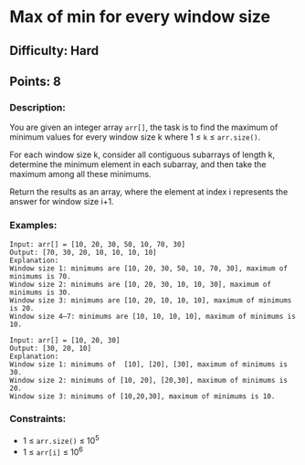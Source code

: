# Max of min for every window size
## Difficulty: Hard
## Points: 8
### Description:
You are given an integer array `arr[]`, the task is to find the maximum of minimum values for every window size k where 1 ≤ `k` ≤ `arr.size()`.

For each window size k, consider all contiguous subarrays of length k, determine the minimum element in each subarray, and then take the maximum among all these minimums.

Return the results as an array, where the element at index i represents the answer for window size i+1.

### Examples:
```
Input: arr[] = [10, 20, 30, 50, 10, 70, 30]
Output: [70, 30, 20, 10, 10, 10, 10] 
Explanation: 
Window size 1: minimums are [10, 20, 30, 50, 10, 70, 30], maximum of minimums is 70.
Window size 2: minimums are [10, 20, 30, 10, 10, 30], maximum of minimums is 30.
Window size 3: minimums are [10, 20, 10, 10, 10], maximum of minimums is 20.
Window size 4–7: minimums are [10, 10, 10, 10], maximum of minimums is 10.
```
```
Input: arr[] = [10, 20, 30]
Output: [30, 20, 10]
Explanation: 
Window size 1: minimums of  [10], [20], [30], maximum of minimums is 30.
Window size 2: minimums of [10, 20], [20,30], maximum of minimums is 20.
Window size 3: minimums of [10,20,30], maximum of minimums is 10.
```
### Constraints:
- 1 ≤ `arr.size()` ≤ 10<sup>5</sup>
- 1 ≤ `arr[i]` ≤ 10<sup>6</sup>